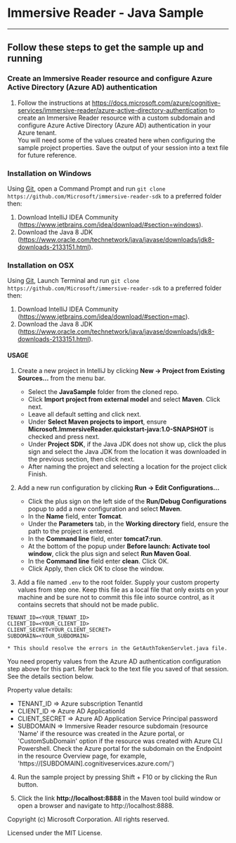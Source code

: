 # Immersive Reader - Java Sample

----------------------------------

## Follow these steps to get the sample up and running

### Create an Immersive Reader resource and configure Azure Active Directory (Azure AD) authentication

1. Follow the instructions at https://docs.microsoft.com/azure/cognitive-services/immersive-reader/azure-active-directory-authentication to create an Immersive Reader resource with a custom subdomain and configure Azure Active Directory (Azure AD) authentication in your Azure tenant.  
You will need some of the values created here when configuring the sample project properties. Save the output of your session into a text file for future reference.

### Installation on Windows

Using [Git](https://git-scm.com/), open a Command Prompt and run `git clone https://github.com/Microsoft/immersive-reader-sdk` to a preferred folder then:

1. Download IntelliJ IDEA Community (https://www.jetbrains.com/idea/download/#section=windows).
2. Download the Java 8 JDK (https://www.oracle.com/technetwork/java/javase/downloads/jdk8-downloads-2133151.html).

### Installation on OSX

Using [Git](https://git-scm.com/), Launch Terminal and run `git clone https://github.com/Microsoft/immersive-reader-sdk` to a preferred folder then:

1. Download IntelliJ IDEA Community (https://www.jetbrains.com/idea/download/#section=mac).
2. Download the Java 8 JDK (https://www.oracle.com/technetwork/java/javase/downloads/jdk8-downloads-2133151.html).


#### USAGE

1. Create a new project in IntelliJ by clicking **New -> Project from Existing Sources...** from the menu bar.
    * Select the **JavaSample** folder from the cloned repo.
    * Click **Import project from external model** and select **Maven**. Click next.
    * Leave all default setting and click next.
    * Under **Select Maven projects to import**, ensure **Microsoft.ImmersiveReader.quickstart-java:1.0-SNAPSHOT** is checked and press next.
    * Under **Project SDK**, if the Java JDK does not show up, click the plus sign and select the Java JDK from the location it was downloaded in the previous section, then click next.
    * After naming the project and selecting a location for the project click Finish.

2. Add a new run configuration by clicking **Run -> Edit Configurations...**
    * Click the plus sign on the left side of the **Run/Debug Configurations** popup to add a new configuration and select **Maven**.
    * In the **Name** field, enter **Tomcat**.
    * Under the **Parameters** tab, in the **Working directory** field, ensure the path to the project is entered.
    * In the **Command line** field, enter **tomcat7:run**.
    * At the bottom of the popup under **Before launch: Activate tool window**, click the plus sign and select **Run Maven Goal**.
    * In the **Command line** field enter **clean**. Click OK.
    * Click Apply, then click OK to close the window.

3. Add a file named `.env` to the root folder. Supply your custom property values from step one. Keep this file as a local file that only exists on your machine and be sure not to commit this file into source control, as it contains secrets that should not be made public.
```env
TENANT_ID=<YOUR_TENANT_ID>
CLIENT_ID=<YOUR_CLIENT_ID>
CLIENT_SECRET<YOUR_CLIENT_SECRET>
SUBDOMAIN=<YOUR_SUBDOMAIN>
```
    * This should resolve the errors in the GetAuthTokenServlet.java file.

   You need property values from the Azure AD authentication configuration step above for this part. Refer back to the text file you saved of that session. See the details section below.  

   Property value details:

   * TENANT_ID => Azure subscription TenantId  
   * CLIENT_ID => Azure AD ApplicationId  
   * CLIENT_SECRET => Azure AD Application Service Principal password  
   * SUBDOMAIN => Immersive Reader resource subdomain (resource 'Name' if the resource was created in the Azure portal, or 'CustomSubDomain' option if the resource was created with Azure CLI Powershell. Check the Azure portal for the subdomain on the Endpoint in the resource Overview page, for example, 'https://[SUBDOMAIN].cognitiveservices.azure.com/')    

4. Run the sample project by pressing Shift + F10 or by clicking the Run button.

5. Click the link **http://localhost:8888** in the Maven tool build window or open a browser and navigate to http://localhost:8888.


Copyright (c) Microsoft Corporation. All rights reserved.

Licensed under the MIT License.